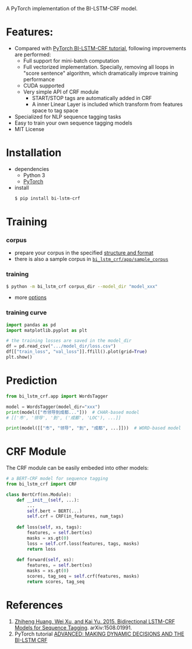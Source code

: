 A PyTorch implementation of the BI-LSTM-CRF model.

# Features:
- Compared with [PyTorch BI-LSTM-CRF tutorial][1], following improvements are performed:
    - Full support for mini-batch computation
    - Full vectorized implementation. Specially, removing all loops in "score sentence" algorithm, which dramatically improve training performance
    - CUDA supported
    - Very simple API of CRF module
        - START/STOP tags are automatically added in CRF
        - A inner Linear Layer is included which transform from features space to tag space
- Specialized for NLP sequence tagging tasks
- Easy to train your own sequence tagging models
- MIT License

# Installation
- dependencies
    - Python 3
    - [PyTorch][5]
- install
    ```sh
    $ pip install bi-lstm-crf
    ```

# Training
### corpus
- prepare your corpus in the specified [structure and format][2]
- there is also a sample corpus in [`bi_lstm_crf/app/sample_corpus`][3]

### training
```sh
$ python -m bi_lstm_crf corpus_dir --model_dir "model_xxx"
```
- more [options][4]

### training curve
```python
import pandas as pd
import matplotlib.pyplot as plt

# the training losses are saved in the model_dir
df = pd.read_csv(".../model_dir/loss.csv")
df[["train_loss", "val_loss"]].ffill().plot(grid=True)
plt.show()
```

# Prediction
```python
from bi_lstm_crf.app import WordsTagger

model = WordsTagger(model_dir="xxx")
print(model(["市领导到成都..."]))  # CHAR-based model
# [['市', '领导', '到', ('成都', 'LOC'), ...]]

print(model([["市", "领导", "到", "成都", ...]]))  # WORD-based model
```

# CRF Module
The CRF module can be easily embeded into other models:
```python
# a BERT-CRF model for sequence tagging
from bi_lstm_crf import CRF

class BertCrf(nn.Module):
    def __init__(self, ...):
        ...
        self.bert = BERT(...)
        self.crf = CRF(in_features, num_tags)
        
    def loss(self, xs, tags):
        features, = self.bert(xs)
        masks = xs.gt(0)
        loss = self.crf.loss(features, tags, masks)
        return loss
        
    def forward(self, xs):
        features, = self.bert(xs)
        masks = xs.gt(0)
        scores, tag_seq = self.crf(features, masks)
        return scores, tag_seq
```

# References
1. [Zhiheng Huang, Wei Xu, and Kai Yu. 2015. Bidirectional LSTM-CRF Models for Sequence Tagging][6]. arXiv:1508.01991.
2. PyTorch tutorial [ADVANCED: MAKING DYNAMIC DECISIONS AND THE BI-LSTM CRF][1]

[1]:https://pytorch.org/tutorials/beginner/nlp/advanced_tutorial.html
[2]:https://github.com/jidasheng/bi-lstm-crf/wiki/corpus-structure-and-format
[3]:https://github.com/jidasheng/bi-lstm-crf/tree/master/bi_lstm_crf/app/sample_corpus
[4]:https://github.com/jidasheng/bi-lstm-crf/wiki/training-options
[5]:https://pytorch.org/
[6]:https://arxiv.org/abs/1508.01991